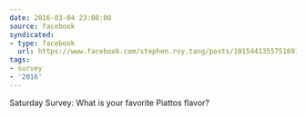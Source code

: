 ```yaml
---
date: 2016-03-04 23:08:00
source: facebook
syndicated:
- type: facebook
  url: https://www.facebook.com/stephen.roy.tang/posts/10154413557518912
tags:
- survey
- '2016'
---
```


Saturday Survey: What is your favorite Piattos flavor?